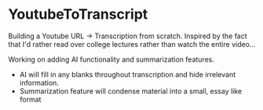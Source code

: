 # YoutubeToTranscript
Building a Youtube URL -> Transcription from scratch.
Inspired by the fact that I'd rather read
over college lectures rather than watch the entire video...

Working on adding AI functionality and summarization features.
  - AI will fill in any blanks throughout transcription and hide irrelevant information.
  - Summarization feature will condense material into a small, essay like format
